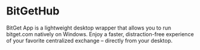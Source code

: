 # BitGetHub
BitGet App is a lightweight desktop wrapper that allows you to run bitget.com natively on Windows. Enjoy a faster, distraction-free experience of your favorite centralized exchange – directly from your desktop.
